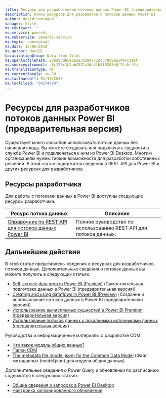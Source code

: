 ```yaml
---
title: Ресурсы для разработчиков потоков данных Power BI (предварительная версия)
description: Поиск ресурсов для разработки и потоков данных Power BI
author: davidiseminger
manager: kfile
ms.reviewer: ''
ms.service: powerbi
ms.subservice: powerbi-service
ms.topic: conceptual
ms.date: 12/06/2018
ms.author: davidi
LocalizationGroup: Data from files
ms.openlocfilehash: 20bd8cd06e2a183d284752dc378a8aa1440c3aef
ms.sourcegitcommit: c8c126c1b2ab4527a16a4fb8f5208e0f7fa5ff5a
ms.translationtype: HT
ms.contentlocale: ru-RU
ms.lasthandoff: 01/15/2019
ms.locfileid: "54274704"
---
```

# <a name="developer-resources-for-power-bi-dataflows-preview"></a>Ресурсы для разработчиков потоков данных Power BI (предварительная версия)

Существует много способов использовать потоки данных без написания кода. Вы можете создавать или подключать сущности в службе Power BI и подключаться к ним из Power BI Desktop. Многим организациям нужны гибкие возможности для разработки собственных решений. В этой статье содержатся сведения о REST API для Power BI и других ресурсах для разработчиков.


## <a name="developer-resources"></a>Ресурсы разработчика

Для работы с потоками данных в Power BI доступны следующие ресурсы разработчика.


| Ресурс потока данных | Описание |
| --- | --- |
| [Справочник по REST API для потоков данных Power BI](https://go.microsoft.com/fwlink/?linkid=2047629)    | Полное руководство по использованию REST API для потоков данных.|


## <a name="next-steps"></a>Дальнейшие действия

В этой статье представлены сведения о ресурсах для разработчиков потоков данных. Дополнительные сведения о потоках данных вы можете получить в следующих статьях.

* [Self-service data prep in Power BI (Preview)](service-dataflows-overview.md) (Самостоятельная подготовка данных в Power BI (предварительная версия))
* [Creating and using dataflows in Power BI (Preview)](service-dataflows-create-use.md) (Создание и использование потоков данных в Power BI (предварительная версия))
* [Использование вычисляемых сущностей в Power BI Premium (предварительная версия)](service-dataflows-computed-entities-premium.md)
* [Использование потоков данных с локальными источниками данных (предварительная версия)](service-dataflows-on-premises-gateways.md)

Руководства и информационные материалы о разработке CDM:
* [Что такое модель общих данных?](https://docs.microsoft.com/powerapps/common-data-model/overview)
* [Папки CDM](https://go.microsoft.com/fwlink/?linkid=2045304)
* [The metadata file (model.json) for the Common Data Model](https://go.microsoft.com/fwlink/?linkid=2045521) (Файл метаданных (model.json) для модели общих данных)


Дополнительные сведения о Power Query и обновлении по расписанию содержатся в следующих статьях:
* [Общие сведения о запросах в Power BI Desktop](desktop-query-overview.md)
* [Настройка запланированного обновления](refresh-scheduled-refresh.md)



